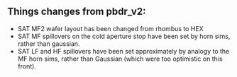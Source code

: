 
## Things changes from pbdr_v2:

- SAT MF2 wafer layout has been changed from rhombus to HEX
- SAT MF spillovers on the cold aperture stop have been set by horn sims, rather than gaussian.
- SAT LF and HF spillovers have been set approximately by analogy to the MF horn sims, rather than Gaussian (which were too optimistic on this front).


